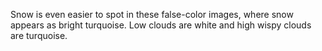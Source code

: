Snow is even easier to spot in these false-color images, where snow appears as bright turquoise. Low clouds are white and high wispy clouds are turquoise.